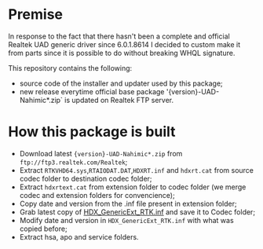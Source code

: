 # Premise
In response to the fact that there hasn't been a complete and official Realtek UAD generic driver since 6.0.1.8614 I decided to custom make it from parts since it is possible to do without breaking WHQL signature.

This repository contains the following:
- source code of the installer and updater used by this package;
- new release everytime official base package '{version}-UAD-Nahimic*.zip` is updated on Realtek FTP server.

# How this package is built
- Download latest `{version}-UAD-Nahimic*.zip` from `ftp://ftp3.realtek.com/Realtek`;
- Extract `RTKVHD64.sys`,`RTAIODAT.DAT`,`HDXRT.inf` and `hdxrt.cat` from source codec folder to destination codec folder;
- Extract `hdxrtext.cat` from extension folder to codec folder (we merge codec and extension folders for convencience);
- Copy date and version from the .inf file present in extension folder;
- Grab latest copy of [HDX_GenericExt_RTK.inf](https://github.com/alanfox2000/realtek-universal-audio-driver/blob/master/UAD/Realtek/CodecExtOem_RTK_8614/HDX_GenericExt_RTK.inf) and save it to Codec folder;
- Modify date and version in `HDX_GenericExt_RTK.inf` with what was copied before;
- Extract hsa, apo and service folders.
